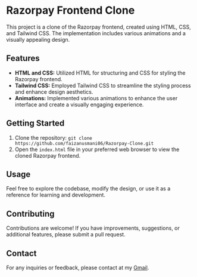 # Razorpay Frontend Clone

This project is a clone of the Razorpay frontend, created using HTML, CSS, and Tailwind CSS. The implementation includes various animations and a visually appealing design.

## Features

- **HTML and CSS:** Utilized HTML for structuring and CSS for styling the Razorpay frontend.
- **Tailwind CSS:** Employed Tailwind CSS to streamline the styling process and enhance design aesthetics.
- **Animations:** Implemented various animations to enhance the user interface and create a visually engaging experience.

## Getting Started

1. Clone the repository: `git clone https://github.com/faizanusmani06/Razorpay-Clone.git`
2. Open the `index.html` file in your preferred web browser to view the cloned Razorpay frontend.

## Usage

Feel free to explore the codebase, modify the design, or use it as a reference for learning and development.

## Contributing

Contributions are welcome! If you have improvements, suggestions, or additional features, please submit a pull request.

## Contact

For any inquiries or feedback, please contact at my [Gmail](mailto:faizanusmani06@gmail.com).
